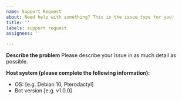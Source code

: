 ```yaml
---
name: Support Request
about: Need help with something? This is the issue type for you!
title: ''
labels: support request
assignees: ''

---
```


**Describe the problem**
Please describe your issue in as much detail as possible.

**Host system (please complete the following information):**
 - OS: [e.g. Debian 10, Pterodactyl]
 - Bot version [e.g. v1.0.0]
